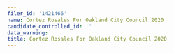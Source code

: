 ```yaml
---
filer_id: '1421466'
name: Cortez Rosales For Oakland City Council 2020
candidate_controlled_id: ''
data_warning: 
title: Cortez Rosales For Oakland City Council 2020
---
```

